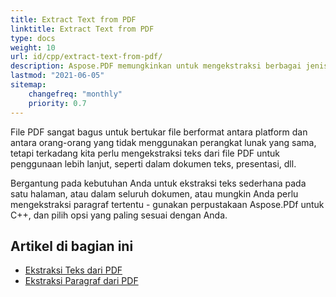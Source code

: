 ```yaml
---
title: Extract Text from PDF 
linktitle: Extract Text from PDF
type: docs
weight: 10
url: id/cpp/extract-text-from-pdf/
description: Aspose.PDF memungkinkan untuk mengekstraksi berbagai jenis informasi. Bagian ini berisi artikel tentang ekstraksi teks dari dokumen PDF menggunakan Aspose.PDF dalam C++.
lastmod: "2021-06-05"
sitemap:
    changefreq: "monthly"
    priority: 0.7
---
```


File PDF sangat bagus untuk bertukar file berformat antara platform dan antara orang-orang yang tidak menggunakan perangkat lunak yang sama, tetapi terkadang kita perlu mengekstraksi teks dari file PDF untuk penggunaan lebih lanjut, seperti dalam dokumen teks, presentasi, dll.

Bergantung pada kebutuhan Anda untuk ekstraksi teks sederhana pada satu halaman, atau dalam seluruh dokumen, atau mungkin Anda perlu mengekstraksi paragraf tertentu - gunakan perpustakaan Aspose.PDf untuk C++, dan pilih opsi yang paling sesuai dengan Anda.

## Artikel di bagian ini

- [Ekstraksi Teks dari PDF](/pdf/cpp/extract-text-from-all-pdf/)
- [Ekstraksi Paragraf dari PDF](/pdf/cpp/extract-paragraph-from-pdf/)